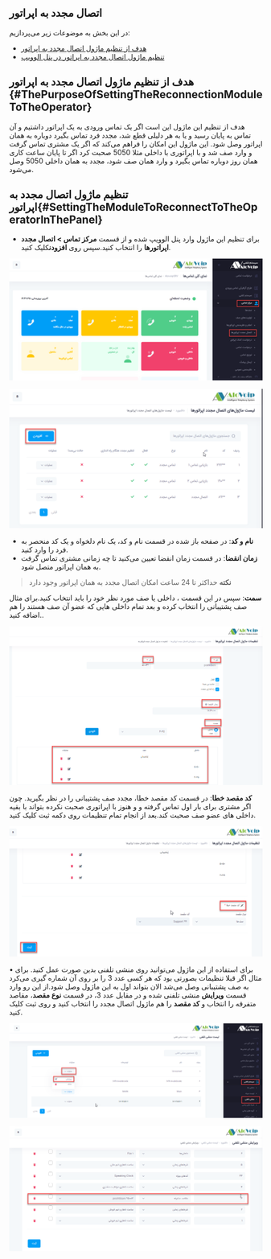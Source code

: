 ## اتصال مجدد به اپراتور

در این بخش به موضوعات زیر می‌پردازیم:
- [هدف از تنظیم ماژول اتصال مجدد به اپراتور ](#ThePurposeOfSettingTheReconnectionModuleToTheOperator)
- [تنظیم ماژول اتصال مجدد به اپراتور در پنل الوویپ ](#SettingTheModuleToReconnectToTheOperatorInThePanel)

## هدف از تنظیم ماژول اتصال مجدد به اپراتور {#ThePurposeOfSettingTheReconnectionModuleToTheOperator}

هدف از تنظیم این ماژول این است اگر یک تماس ورودی به یک اپراتور داشتیم و آن تماس به پایان رسید و یا به هر دلیلی قطع شد، مجدد فرد تماس بگیرد دوباره به همان اپراتور وصل شود. این  ماژول این امکان را فراهم می‌کند که اگر یک مشتری تماس گرفت و وارد صف شد و با اپراتوری با داخلی مثلا 5050 صحبت کرد اگر تا پایان ساعت کاری همان روز  دوباره تماس بگیرد و وارد همان صف شود، مجدد به همان داخلی 5050 وصل می‌شود.

## تنظیم ماژول اتصال مجدد به اپراتور{#SettingTheModuleToReconnectToTheOperatorInThePanel}

- برای تنظیم این ماژول وارد پنل الوویپ شده و از قسمت **مرکز تماس > اتصال مجدد اپراتورها** را انتخاب کنید.سپس روی **افزودن**کلیک کنید.

![مسیر ماژول اتصال مجدد](./Images/operator-reconnect01.png)

![مسیر ماژول اتصال مجدد](./Images/operator-reconnect02.png)

- **نام و کد**: در صفحه باز شده در قسمت نام و کد، یک نام دلخواه و یک کد منحصر به فرد  را وارد کنید.</br>
- **زمان انقضا**: در قسمت زمان انقضا تعیین می‌کنید تا چه زمانی مشتری تماس گرفت به همان اپراتور متصل شود.


>**نکته** حداکثر تا 24 ساعت امکان اتصال مجدد به همان اپراتور وجود دارد

**سمت**: سپس  در این قسمت ، داخلی یا صف مورد نظر خود را باید انتخاب کنید.برای مثال صف پشتیبانی را انتخاب کرده و بعد تمام داخلی هایی که عضو آن صف هستند را هم اضافه کنید..


![مسیر ماژول اتصال مجدد](./Images/operator-reconnect03.png)

**کد مقصد خطا**: در قسمت کد مقصد خطا، مجدد صف پشتیبانی را در نظر بگیرید. چون اگر  مشتری برای بار اول تماس گرفته و و هنوز با اپراتوری صحبت نکرده بتواند با بقیه داخلی های عضو صف صحبت کند.بعد از انجام تمام تنظیمات روی دکمه ثبت کلیک کنید.

![مسیر ماژول اتصال مجدد](./Images/operator-reconnect04.png)

•	برای استفاده از این ماژول می‌توانید روی منشی تلفنی بدین صورت عمل ‌کنید. برای مثال اگر قبلا تنظیمات بصورتی بود که هر کسی عدد 3 را بر روی آن شماره گیری می‌کرد به صف پشتیبانی وصل می‌شد الان بتواند اول به این ماژول وصل شود.از این رو وارد قسمت **ویرایش** منشی تلفنی شده و  در مقابل عدد 3، در قسمت  **نوع مقصد**، مقاصد متفرقه را انتخاب  و **کد مقصد** را هم ماژول اتصال مجدد را انتخاب کنید و روی ثبت کلیک کنید.

![مسیر ماژول اتصال مجدد](./Images/operator-reconnect05.png)

![مسیر ماژول اتصال مجدد](./Images/operator-reconnect06.png)

